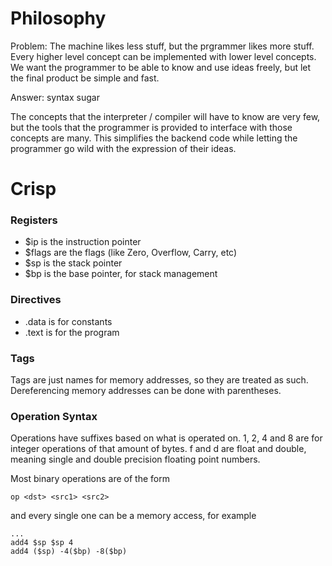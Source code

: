 # Philosophy

Problem: The machine likes less stuff, but the prgrammer likes more stuff. Every higher level concept can be implemented with lower level concepts. We want the programmer to be able to know and use ideas freely, but let the final product be simple and fast.

Answer: syntax sugar

The concepts that the interpreter / compiler will have to know are very few, but the tools that the programmer is provided to interface with those concepts are many. This simplifies the backend code while letting the programmer go wild with the expression of their ideas.

# Crisp

### Registers

* $ip is the instruction pointer
* $flags are the flags (like Zero, Overflow, Carry, etc)
* $sp is the stack pointer
* $bp is the base pointer, for stack management

### Directives

* .data is for constants
* .text is for the program

### Tags

Tags are just names for memory addresses, so they are treated as such. Dereferencing memory addresses can be done with parentheses.

### Operation Syntax

Operations have suffixes based on what is operated on. 1, 2, 4 and 8 are for integer operations of that amount of bytes. f and d are float and double, meaning single and double precision floating point numbers.

Most binary operations are of the form
```
op <dst> <src1> <src2>
```
and every single one can be a memory access, for example

```
...
add4 $sp $sp 4
add4 ($sp) -4($bp) -8($bp)
```